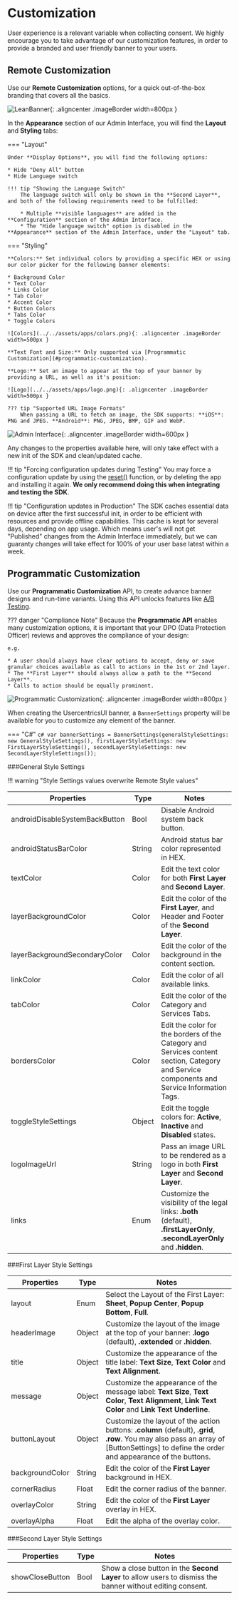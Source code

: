 # Customization
User experience is a relevant variable when collecting consent. We highly encourage you to take advantage of our customization features, in order to provide a branded and user friendly banner to your users.

## Remote Customization
Use our **Remote Customization** options, for a quick out-of-the-box branding that covers all the basics.

![LeanBanner](../../assets/apps/aiCustomization.png){: .aligncenter .imageBorder width=800px }

In the **Appearance** section of our Admin Interface, you will find the **Layout** and **Styling** tabs:

=== "Layout"

    Under **Display Options**, you will find the following options:

    * Hide "Deny All" button
    * Hide Language switch

    !!! tip "Showing the Language Switch"
        The language switch will only be shown in the **Second Layer**, and both of the following requirements need to be fulfilled:
        
        * Multiple **visible languages** are added in the **Configuration** section of the Admin Interface.
        * The "Hide language switch" option is disabled in the **Appearance** section of the Admin Interface, under the "Layout" tab.

=== "Styling"

    **Colors:** Set individual colors by providing a specific HEX or using our color picker for the following banner elements:

    * Background Color
    * Text Color
    * Links Color
    * Tab Color
    * Accent Color
    * Button Colors
    * Tabs Color
    * Toggle Colors

    ![Colors](../../assets/apps/colors.png){: .aligncenter .imageBorder width=500px }

    **Text Font and Size:** Only supported via [Programmatic Customization](#programmatic-customization).

    **Logo:** Set an image to appear at the top of your banner by providing a URL, as well as it's position:

    ![Logo](../../assets/apps/logo.png){: .aligncenter .imageBorder width=500px }

    ??? tip "Supported URL Image Formats"
        When passing a URL to fetch an image, the SDK supports: **iOS**: PNG and JPEG. **Android**: PNG, JPEG, BMP, GIF and WebP.

![Admin Interface](../../assets/apps/branding.png){: .aligncenter .imageBorder width=600px }

Any changes to the properties available here, will only take effect with a new init of the SDK and clean/updated cache.

!!! tip "Forcing configuration updates during Testing"
    You may force a configuration update by using the [reset()](../api/core-api.md#reset) function, or by deleting the app and installing it again. **We only recommend doing this when integrating and testing the SDK**.

!!! tip "Configuration updates in Production"
    The SDK caches essential data on device after the first successful init, in order to be efficient with resources and provide offline capabilities. This cache is kept for several days, depending on app usage. Which means user's will not get "Published" changes from the Admin Interface immediately, but we can guaranty changes will take effect for 100% of your user base latest within a week.

## Programmatic Customization
Use our **Programmatic Customization** API, to create advance banner designs and run-time variants. Using this API unlocks features like [A/B Testing](ab-testing.md#ab-testing).

??? danger "Compliance Note"
    Because the **Programmatic API** enables many customization options, it is important that your DPO (Data Protection Officer) reviews and approves the compliance of your design:

    e.g.

    * A user should always have clear options to accept, deny or save granular choices available as call to actions in the 1st or 2nd layer.
    * The **First Layer** should always allow a path to the **Second Layer**.
    * Calls to action should be equally prominent.

![Programmatic Customization](../../assets/apps/ProgrammaticCustomization.png){: .aligncenter .imageBorder width=800px }

When creating the UsercentricsUI banner, a `BannerSettings` property will be available for you to customize any element of the banner.

=== "C#"
    ```c#
    var bannerSettings = BannerSettings(generalStyleSettings: new GeneralStyleSettings(),
                                        firstLayerStyleSettings: new FirstLayerStyleSettings(),
                                        secondLayerStyleSettings: new SecondLayerStyleSettings());
    ```

###General Style Settings

!!! warning "Style Settings values overwrite Remote Style values"

| Properties                     | Type   | Notes                                                                                                                                      |
|--------------------------------|--------|--------------------------------------------------------------------------------------------------------------------------------------------|
| androidDisableSystemBackButton | Bool   | Disable Android system back button.                                                                                                        |
| androidStatusBarColor          | String | Android status bar color represented in HEX.                                                                                               |
| textColor                      | Color  | Edit the text color for both **First Layer** and **Second Layer**.                                                                         |
| layerBackgroundColor           | Color  | Edit the color of the **First Layer**, and Header and Footer of the **Second Layer**.                                                      |
| layerBackgroundSecondaryColor  | Color  | Edit the color of the background in the content section.                                                                                   |
| linkColor                      | Color  | Edit the color of all available links.                                                                                                     |
| tabColor                       | Color  | Edit the color of the Category and Services Tabs.                                                                                          |
| bordersColor                   | Color  | Edit the color for the borders of the Category and Services content section, Category and Service components and Service Information Tags. |
| toggleStyleSettings            | Object | Edit the toggle colors for: **Active**, **Inactive** and **Disabled** states.                                                              |
| logoImageUrl                   | String | Pass an image URL to be rendered as a logo in both **First Layer** and **Second Layer**.                                                   |
| links                          | Enum   | Customize the visibility of the legal links: **.both** (default), **.firstLayerOnly**, **.secondLayerOnly** and **.hidden**.               |

###First Layer Style Settings

| Properties      | Type   | Notes                                                                                                                                                                                     |
|-----------------|--------|-------------------------------------------------------------------------------------------------------------------------------------------------------------------------------------------|
| layout          | Enum   | Select the Layout of the First Layer: **Sheet**, **Popup Center**, **Popup Bottom**, **Full**.                                                                                            |
| headerImage     | Object | Customize the layout of the image at the top of your banner: **.logo** (default), **.extended** or **.hidden**.                                                                           |
| title           | Object | Customize the appearance of the title label: **Text Size**, **Text Color** and **Text Alignment**.                                                                                        |
| message         | Object | Customize the appearance of the message label: **Text Size**, **Text Color**, **Text Alignment**, **Link Text Color** and **Link Text Underline**.                                        |
| buttonLayout    | Object | Customize the layout of the action buttons: **.column** (default), **.grid**, **.row**. You may also pass an array of [ButtonSettings] to define the order and appearance of the buttons. |
| backgroundColor | String | Edit the color of the **First Layer** background in HEX.                                                                                                                                  |
| cornerRadius    | Float  | Edit the corner radius of the banner.                                                                                                                                                     |
| overlayColor    | String | Edit the color of the **First Layer** overlay in HEX.                                                                                                                                     |
| overlayAlpha    | Float  | Edit the alpha of the overlay color.                                                                                                                                                      |

###Second Layer Style Settings

| Properties      | Type | Notes                                                                                                     |
|-----------------|------|-----------------------------------------------------------------------------------------------------------|
| showCloseButton | Bool | Show a close button in the **Second Layer** to allow users to dismiss the banner without editing consent. |
